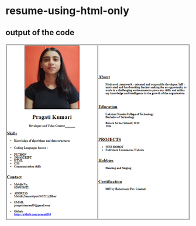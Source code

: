 # resume-using-html-only

## output of the code

![Alt text](https://github.com/pragati104/resume-using-html-only/blob/main/Resume%20using%20html%20only/Screenshot%202023-05-20%20045817.png?raw=true)

 
